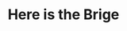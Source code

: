 ---
pid: pt255
title: Here is the Brige
location_transcription: Penn Treaty Park
coordinates: "[-75.128813992478, 39.965937923216]"
zipcode: '19125'
gen_neighborhood: River Wards
neighborhood: Fishtown,Kensington
outside_phl: 
age: '10'
age_range: 6-13
instagram: 
image_file_name: pt_255.jpg
proposal_transcription: People can play on this
topic: Environment
topic_summary: 0, 0
type: Park,Bridge,Playground
keywords_other: 
credit: Rebekah Milner
image_labels: 
twitter: 
facebook: 
permalink: "/monuments/pt255/"
layout: item-page
---
